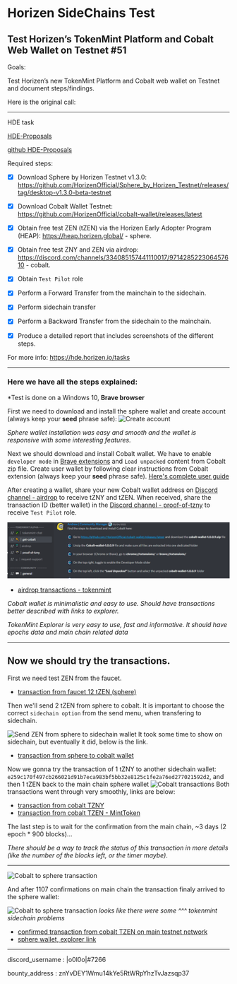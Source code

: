 # Horizen SideChains Test
## Test Horizen’s TokenMint Platform and Cobalt Web Wallet on Testnet #51

Goals:

Test Horizen’s new TokenMint Platform and Cobalt web wallet on Testnet and document steps/findings. 

Here is the original call:
***********************************************************************************
HDE task

[HDE-Proposals](https://hde.horizen.io/task/1226982867)

[github HDE-Proposals](https://github.com/HorizenOfficial/HDE-Proposals/issues/51)


Required steps:

- [x] Download Sphere by Horizen Testnet v1.3.0: 
https://github.com/HorizenOfficial/Sphere_by_Horizen_Testnet/releases/tag/desktop-v1.3.0-beta-testnet

- [x] Download Cobalt Wallet Testnet:
https://github.com/HorizenOfficial/cobalt-wallet/releases/latest

- [x] Obtain free test ZEN (tZEN) via the Horizen Early Adopter Program (HEAP): https://heap.horizen.global/ - sphere.

- [x] Obtain free test ZNY and ZEN via airdrop: https://discord.com/channels/334085157441110017/971428522306457610 - cobalt.

- [x] Obtain `Test Pilot` role

- [x] Perform a Forward Transfer from the mainchain to the sidechain.

- [x] Perform sidechain transfer

- [x] Perform a Backward Transfer from the sidechain to the mainchain.

- [x] Produce a detailed report that includes screenshots of the different steps.

For more info: https://hde.horizen.io/tasks
*************************************************************************************
### **Here we have all the steps explained:** ###
*Test is done on a Windows 10, **Brave browser**

First we need to download and install the sphere wallet and create account (always keep your **seed** phrase safe):
![Create account](Assets/sphere-wallet-prep.gif)


*Sphere wallet installation was easy and smooth and the wallet is responsive with some interesting features.*

Next we should download and install Cobalt wallet. We have to enable `developer mode` in [Brave extensions](brave://extensions/) and `Load unpacked` content from Cobalt zip file. 
Create user wallet by following clear instructions from Cobalt extension (always keep your **seed** phrase safe).
[Here's complete user guide](https://blog.horizen.io/tokenmint-alpha-1-testnet-launch/)

After creating a wallet, share your new Cobalt wallet address on [Discord channel - airdrop](https://discord.com/channels/334085157441110017/971428522306457610) to receive tZNY and tZEN.
When received, share the transaction ID (better wallet) in the [Discord channel - proof-of-tzny](https://discord.com/channels/334085157441110017/971236179364167730) to receive `Test Pilot` role.

![Test Pilot](Assets/discord-test_pilot.gif)
* [airdrop transactions - tokenmint](https://explorer-testnet.tokenmint.global/address/07d20f59d76c83531bf0e2d4bc4195871eac3672193cd1f59fedb18289a27277)

*Cobalt wallet is minimalistic and easy to use. Should have transactions better described with links to explorer.*

*TokenMint Explorer is very easy to use, fast and informative. It should have epochs data and main chain related data* 
*************************************************************************************
## Now we should try the transactions.
First we need test ZEN from the faucet. 
* [transaction from faucet 12 tZEN (sphere)](
https://explorer-testnet.horizen.io/tx/ce9df03cddd9ebce9f4757e298c6daa4cc2acca2b5501aa6fdc8d6ed2402977d)

Then we'll send 2 tZEN from sphere to cobalt.
It is important to choose the correct `sidechain option` from the send menu, when transfering to sidechain.

![Send ZEN from sphere to sidechain wallet](Assets/sphere-wallet-transaction.gif) 
It took some time to show on sidechain, but eventually it did, below is the link.
* [transaction from sphere to cobalt wallet](https://explorer-testnet.horizen.io/tx/db505a88ba0e8f69da5acb5b13188e8f92c93185154cc35db34f0174b011c9d6)

Now we gonna try the transaction of 1 tZNY to another sidechain wallet: `e259c170f497cb266021d91b7eca983bf5bb32e8125c1fe2a76ed277021592d2`, and then 1 tZEN back to the main chain sphere wallet
![Cobalt transactions](Assets/cobalt-wallet-send.gif)
Both transactions went through very smoothly, links are below:
* [transaction from cobalt TZNY](https://explorer-testnet.tokenmint.global/tx/fe08143b92400999399702619c809d5c41072b143ad2adf8dfa2d7d107a1ea8b)
* [transaction from cobalt TZEN - MintToken](https://explorer-testnet.tokenmint.global/tx/856d1ecd6d26068608f8d34bcc191306bb2d0250ef67353d0a47992764057fdd)

The last step is to wait for the confirmation from the main chain, ~3 days (2 epoch * 900 blocks)...

*There should be a way to track the status of this transaction in more details (like the number of the blocks left, or the timer maybe)*. 
*************************************************************************************
![Cobalt to sphere transaction](Assets/mr-bean-waiting3.gif)


And after 1107 confirmations on main chain the transaction finaly arrived to the sphere wallet:

![Cobalt to sphere transaction](Assets/backward-confirmed.gif)
*looks like there were some ^^^ tokenmint sidechain problems*
* [confirmed transaction from cobalt TZEN on main testnet network](https://explorer-testnet.horizen.io/tx/45ed5c30a11900204c9ed15e50ca2995c34c0c7922642bbc0cdc1a4a3a9d012f)
* [sphere wallet, explorer link](https://explorer-testnet.horizen.io/address/ztUNGqSTVYeb9d4iJuYAwuqqRrn1HRRbpDi)


*************************************************************************************

discord_username
: |o0l0o|#7266

bounty_address
: znYvDEY1Wmu14kYe5RtWRpYhzTvJazsqp37
